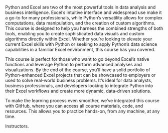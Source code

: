 Python and Excel are two of the most powerful tools in data analysis and business intelligence. Excel’s intuitive interface and widespread use make it a go-to for many professionals, while Python’s versatility allows for complex computations, data manipulation, and the creation of custom algorithms. This course is designed to help you harness the combined strengths of both tools, enabling you to create sophisticated data visuals and custom algorithms directly within Excel. Whether you’re looking to elevate your current Excel skills with Python or seeking to apply Python’s data science capabilities in a familiar Excel environment, this course has you covered.

This course is perfect for those who want to go beyond Excel’s native functions and leverage Python to perform advanced analyses and visualizations. By the end of the course, you'll have a solid portfolio of Python-enhanced Excel projects that can be showcased to employers or used to solve real-world business problems. It’s ideal for data analysts, business professionals, and developers looking to integrate Python into their Excel workflows and create more dynamic, data-driven solutions.

To make the learning process even smoother, we’ve integrated this course with GitHub, where you can access all course materials, code, and resources. This allows you to practice hands-on, from any machine, at any time. 

Instructors.

